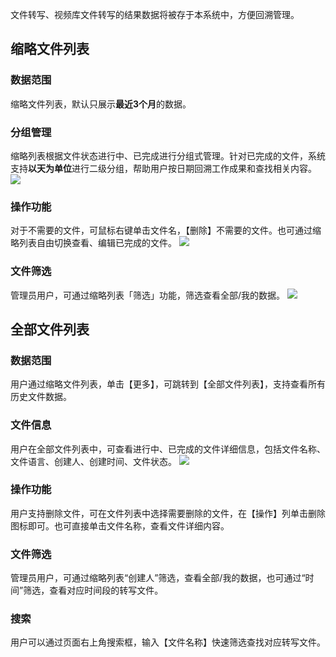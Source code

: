 文件转写、视频库文件转写的结果数据将被存于本系统中，方便回溯管理。

## 缩略文件列表
### 数据范围
缩略文件列表，默认只展示**最近3个月**的数据。

### 分组管理
缩略列表根据文件状态进行中、已完成进行分组式管理。针对已完成的文件，系统支持**以天为单位**进行二级分组，帮助用户按日期回溯工作成果和查找相关内容。
![](https://main.qcloudimg.com/raw/6b55d63521163bbe84b9d2b5a326afd0.png)

### 操作功能
对于不需要的文件，可鼠标右键单击文件名，【删除】不需要的文件。也可通过缩略列表自由切换查看、编辑已完成的文件。
![](https://main.qcloudimg.com/raw/fd2880e8b43e1546088e8ef1df247a0d.png)

### 文件筛选
管理员用户，可通过缩略列表「筛选」功能，筛选查看全部/我的数据。
![](https://main.qcloudimg.com/raw/d37d8bd867ee2fc91203af46df956dc4.png)

## 全部文件列表
### 数据范围
用户通过缩略文件列表，单击【更多】，可跳转到【全部文件列表】，支持查看所有历史文件数据。

### 文件信息
用户在全部文件列表中，可查看进行中、已完成的文件详细信息，包括文件名称、文件语言、创建人、创建时间、文件状态。
![](https://main.qcloudimg.com/raw/55ac5911ca595194009d82664e8e1f49.png)

### 操作功能
用户支持删除文件，可在文件列表中选择需要删除的文件，在【操作】列单击删除图标即可。也可直接单击文件名称，查看文件详细内容。

### 文件筛选
管理员用户，可通过缩略列表“创建人”筛选，查看全部/我的数据，也可通过“时间”筛选，查看对应时间段的转写文件。

### 搜索
用户可以通过页面右上角搜索框，输入【文件名称】快速筛选查找对应转写文件。

